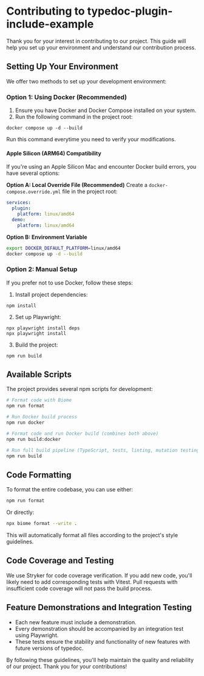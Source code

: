 # Contributing to typedoc-plugin-include-example

Thank you for your interest in contributing to our project. This guide will help you set up your environment and understand our contribution process.

## Setting Up Your Environment

We offer two methods to set up your development environment:

### Option 1: Using Docker (Recommended)

1. Ensure you have Docker and Docker Compose installed on your system.
2. Run the following command in the project root:

```
docker compose up -d --build
```

Run this command everytime you need to verify your modifications.

#### Apple Silicon (ARM64) Compatibility

If you're using an Apple Silicon Mac and encounter Docker build errors, you have several options:

**Option A: Local Override File (Recommended)**
Create a `docker-compose.override.yml` file in the project root:

```yaml
services:
  plugin:
    platform: linux/amd64
  demo:
    platform: linux/amd64
```

**Option B: Environment Variable**

```bash
export DOCKER_DEFAULT_PLATFORM=linux/amd64
docker compose up -d --build
```

### Option 2: Manual Setup

If you prefer not to use Docker, follow these steps:

1. Install project dependencies:

```
npm install
```

2. Set up Playwright:

```
npx playwright install deps
npx playwright install
```

3. Build the project:

```
npm run build
```

## Available Scripts

The project provides several npm scripts for development:

```bash
# Format code with Biome
npm run format

# Run Docker build process
npm run docker

# Format code and run Docker build (combines both above)
npm run build:docker

# Run full build pipeline (TypeScript, tests, linting, mutation testing)
npm run build
```

## Code Formatting

To format the entire codebase, you can use either:

```bash
npm run format
```

Or directly:

```bash
npx biome format --write .
```

This will automatically format all files according to the project's style guidelines.

## Code Coverage and Testing

We use Stryker for code coverage verification. If you add new code, you'll likely need to add corresponding tests with Vitest. Pull requests with insufficient code coverage will not pass the build process.

## Feature Demonstrations and Integration Testing

- Each new feature must include a demonstration.
- Every demonstration should be accompanied by an integration test using Playwright.
- These tests ensure the stability and functionality of new features with future versions of typedoc.

By following these guidelines, you'll help maintain the quality and reliability of our project. Thank you for your contributions!
